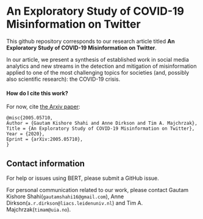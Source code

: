 # An Exploratory Study of COVID-19 Misinformation on Twitter


This github repository corresponds to our research article titled **An Exploratory Study of COVID-19 Misinformation on Twitter**.

In our article, we present a synthesis of established work in social media analytics and new streams in the detection and mitigation of misinformation applied to one of the most challenging topics for societies (and, possibly also scientific research): the COVID-19 crisis.


#### How do I cite this work?

For now, cite [the Arxiv paper](https://arxiv.org/pdf/2005.05710.pdf):

```
@misc{2005.05710,
Author = {Gautam Kishore Shahi and Anne Dirkson and Tim A. Majchrzak},
Title = {An Exploratory Study of COVID-19 Misinformation on Twitter},
Year = {2020},
Eprint = {arXiv:2005.05710},
}
```


## Contact information

For help or issues using BERT, please submit a GitHub issue.

For personal communication related to our work, please contact Gautam Kishore Shahi(`gautamshahi16@gmail.com`), Anne Dirkson(`a.r.dirkson@liacs.leidenuniv.nl`) and Tim A. Majchrzak(`timam@uia.no`).
